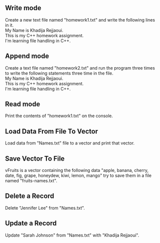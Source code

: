 ## Write mode

Create a new text file named "homework1.txt" and write the following lines in it.
<br>My Name is Khadija Rejjaoui.
<br>This is my C++ homework assignment.
<br>I'm learning file handling in C++.

## Append mode

Create a text file named "homework2.txt" and run the program three times to write the following statements three time in the file.
<br>My Name is Khadija Rejjaoui.
<br>This is my C++ homework assignment.
<br>I'm learning file handling in C++.

## Read mode

Print the contents of "homework1.txt" on the console.

## Load Data From File To Vector

Load data from "Names.txt" file to a vector and print that vector.

## Save Vector To File

vFruits is a vector containing the following data "apple, banana, cherry, date, fig, grape, honeydew, kiwi, lemon, mango"
try to save them in a file named "fruits-names.txt".

## Delete a Record

Delete "Jennifer Lee" from "Names.txt".

## Update a Record

Update "Sarah Johnson" from "Names.txt" with "Khadija Rejjaoui".
